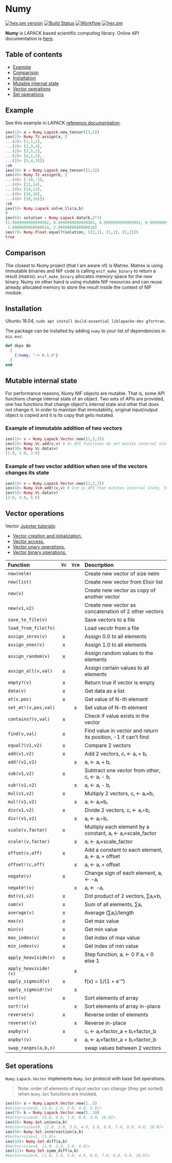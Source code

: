 # Numy
[![hex.pm version](https://img.shields.io/hexpm/v/numy.svg)](https://hex.pm/packages/numy)
[![Build Status](https://travis-ci.org/curoles/elixir-numy.svg?branch=master)](
https://travis-ci.org/curoles/elixir-numy)
[![Workflow](https://github.com/curoles/elixir-numy/workflows/Elixir%20CI/badge.svg)](
https://github.com/curoles/elixir-numy/actions)
[![hex.pm](https://img.shields.io/hexpm/l/numy.svg)](
https://github.com/curoles/elixir-numy/blob/master/LICENSE)

**Numy** is LAPACK based scientific computing library.
Online API documentation is [here](https://hexdocs.pm/numy/readme.html).

## Table of contents

- [Example](#example)
- [Comparison](#comparison)
- [Installation](#installation)
- [Mutable internal state](#mutable-internal-state)
- [Vector operations](#vector-operations)
- [Set operations](#set-operations)

## Example

See this example in LAPACK [reference documentation](
http://www.netlib.org/lapack/explore-html/d8/dd5/example___d_g_e_l_s__rowmajor_8c_source.html).

```elixir
iex(1)> a = Numy.Lapack.new_tensor([3,5])
iex(2)> Numy.Tz.assign(a, [
...(2)> [1,1,1],
...(2)> [2,3,4],
...(2)> [3,5,2],
...(2)> [4,2,5],
...(2)> [5,4,3]])
:ok
iex(3)> b = Numy.Lapack.new_tensor([2,5])
iex(4)> Numy.Tz.assign(b, [
...(4)> [-10,-3],
...(4)> [12,14],
...(4)> [14,12],
...(4)> [16,16],
...(4)> [18,16]])
:ok
iex(5)> Numy.Lapack.solve_lls(a,b)
0
iex(6)> solution = Numy.Lapack.data(b,2*3)
[1.9999999999999982, 0.9999999999999983, 0.9999999999999991, 0.9999999999999997,
 1.0000000000000024, 2.0000000000000018]
iex(7)> Numy.Float.equal?(solution, [[2,1], [1,1], [1,2]])
true
```

## Comparison

The closest to Numy project (that I am aware of) is Matrex. Matrex is using immutable binaries
and NIF code is calling `enif_make_binary` to return a result (matrix). `enif_make_binary` allocates
memory space for the new binary. Numy on other hand is using mutable NIF resources and can reuse
already allocated memory to store the result inside the context of NIF module.

## Installation

Ubuntu 18.04, `sudo apt install build-essential liblapacke-dev gfortran`.

The package can be installed
by adding `numy` to your list of dependencies in `mix.exs`:

```elixir
def deps do
  [
    {:numy, "~> 0.1.4"}
  ]
end
```

## Mutable internal state

For performance reasons, Numy NIF objects are mutable. That is, some API functions
change internal state of an object. Two sets of APIs are provided, one has functions
that change object's internal state and other that does not change it.
In order to maintain that immutability, original input/output object is copied and
it is its copy that gets mutated.

### Example of immutable addition of two vectors

```elixir
iex(1)> v = Numy.Lapack.Vector.new([1,2,3])
iex(2)> Numy.Vc.add(v,v) # Vc API functions do not mutate internal state
iex(3)> Numy.Vc.data(v)
[1.0, 2.0, 3.0]
```

### Example of two vector addition when one of the vectors changes its state

```elixir
iex(1)> v = Numy.Lapack.Vector.new([1,2,3])
iex(4)> Numy.Vcm.add!(v,v) # Vcm is API that mutates internal state, functions have suffix '!'
iex(5)> Numy.Vc.data(v)
[2.0, 4.0, 6.0]
```

## Vector operations

Vector [Jupyter tutorials](
https://github.com/curoles/numy-tutorials/blob/master/README.md):

- [Vector creation and initialization.](
  https://github.com/curoles/numy-tutorials/blob/master/vector/VectorCreate.ipynb)
- [Vector access.](
  https://github.com/curoles/numy-tutorials/blob/master/vector/VectorAccess.ipynb)
- [Vector unary operations.](
  https://github.com/curoles/numy-tutorials/blob/master/vector/VectorUnaryOp.ipynb)
- [Vector binary operations.](
  https://github.com/curoles/numy-tutorials/blob/master/vector/VectorBinaryOp.ipynb)


| Function          |`Vc`|`Vcm`| Description                                            |
| :------------------ |:-:|:-:| :----------------------------------------------------- |
| `new(nelm)`         |   |   | Create new vector of size nelm                         |
| `new(list)`         |   |   | Create new vector from Elixir list                     |
| `new(v)`            |   |   | Create new vector as copy of another vector            |
| `new(v1,v2)`        |   |   | Create new vector as concatenation of 2 other vectors  |
| `save_to_file(v)`   |   |   | Save vectors to a file                                 |
| `load_from_file(fn)`|   |   | Load vecotr from a file                                |
| `assign_zeros(v)`   | x |   | Assign 0.0 to all elements                             |
| `assign_ones(v)`    | x |   | Assign 1.0 to all elements                             |
| `assign_random(v)`  | x |   | Assign random values to the elements                   |
| `assign_all(v,val)` | x |   | Assign certain values to all elements                  |
| `empty?(v)`         | x |   | Return true if vector is empty                         |
| `data(v)`           | x |   | Get data as a list                                     |
| `at(v,pos)`         | x |   | Get value of N-th element                              |
| `set_at!(v,pos,val)`|   | x | Set value of N-th element                              |
| `contains?(v,val)`  | x |   | Check if value exists in the vector                    |
| `find(v,val)`       | x |   | Find value in vector and return its position, -1 if can't find|
| `equal?(v1,v2)`     | x |   | Compare 2 vectors                                      |
| `add(v1,v2)`        | x |   | Add 2 vectors, cᵢ ← aᵢ + bᵢ                            |
| `add!(v1,v2)`       |   | x | aᵢ ← aᵢ + bᵢ                                           |
| `sub(v1,v2)`        | x |   | Subtract one vector from other, cᵢ ← aᵢ - bᵢ           |
| `sub!(v1,v2)`       |   | x | aᵢ ← aᵢ - bᵢ                                           |
| `mul(v1,v2)`        | x |   | Multiply 2 vectors, cᵢ ← aᵢ×bᵢ                         |
| `mul!(v1,v2)`       |   | x | aᵢ ← aᵢ×bᵢ                                             |
| `div(v1,v2)`        | x |   | Divide 2 vectors, cᵢ ← aᵢ÷bᵢ                           |
| `div!(v1,v2)`       |   | x | aᵢ ← aᵢ÷bᵢ                                             |
| `scale(v,factor)`   | x |   | Multiply each element by a constant, aᵢ ← aᵢ×scale_factor |
| `scale!(v,factor)`  |   | x | aᵢ ← aᵢ×scale_factor                                   |
| `offset(v,off)`     | x |   | Add a constant to each element, aᵢ ← aᵢ + offset       |
| `offset!(c,off)`    |   | x | aᵢ ← aᵢ + offset                                       |
| `negate(v)`         | x |   | Change sign of each element, aᵢ ← -aᵢ                  |
| `negate!(v)`        |   | x | aᵢ ← -aᵢ                                               |
| `dot(v1,v2)`        | x |   | Dot product of 2 vectors, ∑aᵢ×bᵢ                       |
| `sum(v)`            | x |   | Sum of all elements, ∑aᵢ                               |
| `average(v)`        | x |   | Average (∑aᵢ)/length                                   |
| `max(v)`            | x |   | Get max value                                          |
| `min(v)`            | x |   | Get min value                                          |
| `max_index(v)`      | x |   | Get index of max value                                 |
| `min_index(v)`      | x |   | Get index of min value                                 |
| `apply_heaviside(v)`| x |   | Step function, aᵢ ← 0 if aᵢ < 0 else 1                 |
| `apply_heaviside!(v)`|  | x |                                                        |
| `apply_sigmoid(v)`  | x |   | f(x) = 1/(1 + e⁻ˣ)                                     |
| `apply_sigmoid!(v)` |   | x |                                                        |
| `sort(v)`           | x |   | Sort elements of array                                 |
| `sort!(v)`          |   | x | Sort elements of array in-place                        |
| `reverse(v)`        | x |   | Reverse order of elements                              |
| `reverse!(v)`       |   | x | Reverse in-place                                       |
| `axpby(v)`          | x |   | cᵢ ← aᵢ×factor_a + bᵢ×factor_b                         |
| `axpby!(v)`         |   | x | aᵢ ← aᵢ×factor_a + bᵢ×factor_b                         |
| `swap_ranges(a,b,n)`|   |   | swap values between 2 vectors                          |


## Set operations

`Numy.Lapack.Vector` implements `Numy.Set` protocol with base Set operations.

> Note: order of elements of input vector can change (they get sorted)
> when `Numy.Set` functions are invoked.

```elixir
iex(6)> a = Numy.Lapack.Vector.new(1..5)
#Vector<size=5, [1.0, 2.0, 3.0, 4.0, 5.0]>
iex(7)> b = Numy.Lapack.Vector.new(5..10)
#Vector<size=6, [5.0, 6.0, 7.0, 8.0, 9.0, 10.0]>
iex(8)> Numy.Set.union(a,b)
#Vector<size=10, [1.0, 2.0, 3.0, 4.0, 5.0, 6.0, 7.0, 8.0, 9.0, 10.0]>
iex(9)> Numy.Set.intersection(a,b)
#Vector<size=1, [5.0]>
iex(10)> Numy.Set.diff(a,b)
#Vector<size=4, [1.0, 2.0, 3.0, 4.0]>
iex(11)> Numy.Set.symm_diff(a,b)
#Vector<size=9, [1.0, 2.0, 3.0, 4.0, 6.0, 7.0, 8.0, 9.0, 10.0]>
```

<!--## Linear Algebra BLAS

See [Quick Reference Guide to the BLAS](http://www.netlib.org/lapack/lug/node145.html).

### BLAS Level 1, functions that operate on vectors

|          Wrapper function       |       Direct function      |        Description               |
| ------------------------------: | -------------------------: | ---------------------------------|
|         generate_plane_rotation |                 blas_drotg | |
| | | |

### BLAS Level 2, matrix-vector operations

### BLAS Level 3, matrix-matri operations

## Linear Algebra LAPACK

|          Wrapper function       |       Direct function      |        Description                  |
| ------------------------------: | -------------------------: |-------------------------------------|
|                       solve_lls |               lapack_dgels | Linear Least Squares by QR/LR       |
| | | |
-->
